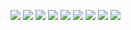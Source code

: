 ![](https://github.com/geoffreylink/Projects/blob/master/Images/GraphTypes.png)
![](https://github.com/geoffreylink/Projects/blob/master/Images/Graphana_Kafka.png)
![](https://github.com/geoffreylink/Projects/blob/master/Images/HighLevel_Pipeline.png)
![](https://github.com/geoffreylink/Projects/blob/master/Images/Layering_Kafka.png)
![](https://github.com/geoffreylink/Projects/blob/master/Images/Streaming_Netflix.png)
![](https://github.com/geoffreylink/Projects/blob/master/Images/Visualizations_01.png)
![](https://github.com/geoffreylink/Projects/blob/master/Images/Visualizations_02.png)
![](https://github.com/geoffreylink/Projects/blob/master/Images/Visualizations_03.png)
![](https://github.com/geoffreylink/Projects/blob/master/Images/Visualizations_04.png)
